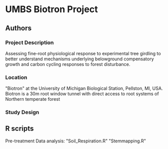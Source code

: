 # UMBS Biotron Project

## Authors 

### Project Description 
Assessing fine-root physiological response to experimental tree girdling to better understand mechanisms underlying belowground compensatory growth and carbon cycling responses to forest disturbance. 

### Location 
"Biotron" at the University of Michigan Biological Station, Pellston, MI, USA. Biotron is a 30m root window tunnel with direct access to root systems of Northern temperate forest

### Study Design 

## R scripts 

Pre-treatment Data analysis:
"Soil_Respiration.R"
"Stemmapping.R"



